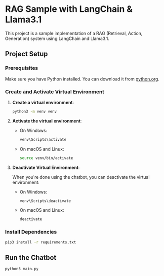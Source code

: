 # RAG Sample with LangChain & Llama3.1

This project is a sample implementation of a RAG (Retrieval, Action, Generation) system using LangChain and Llama3.1.

## Project Setup

### Prerequisites

Make sure you have Python installed. You can download it from [python.org](https://www.python.org/).

### Create and Activate Virtual Environment

1. **Create a virtual environment**:
    ```bash
    python3 -m venv venv
    ```

2. **Activate the virtual environment**:
    - On Windows:
        ```bash
        venv\Scripts\activate
        ```
    - On macOS and Linux:
        ```bash
        source venv/bin/activate
        ```

3. **Deactivate Virtual Environment**:
    
    When you're done using the chatbot, you can deactivate the virtual environment:
    - On Windows:
        ```bash
        venv\Scripts\deactivate
        ```

    - On macOS and Linux:
        ```bash
        deactivate
        ```

### Install Dependencies
```bash
pip3 install -r requirements.txt
```

## Run the Chatbot
```bash
python3 main.py
```